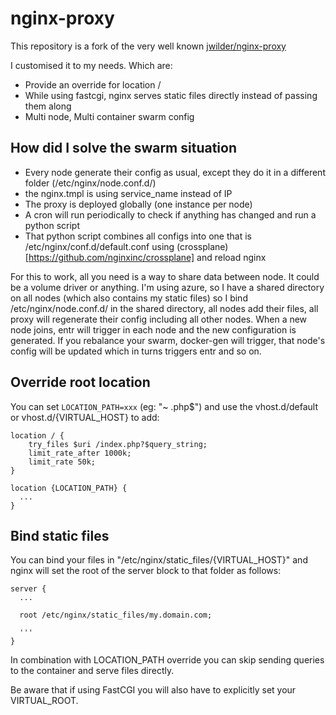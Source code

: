 # nginx-proxy

This repository is a fork of the very well known [jwilder/nginx-proxy](https://github.com/nginx-proxy/nginx-proxy)

I customised it to my needs. Which are:
 - Provide an override for location /
 - While using fastcgi, nginx serves static files directly instead of passing them along
 - Multi node, Multi container swarm config

## How did I solve the swarm situation

 - Every node generate their config as usual, except they do it in a different folder (/etc/nginx/node.conf.d/)
 - the nginx.tmpl is using service_name instead of IP
 - The proxy is deployed globally (one instance per node)
 - A cron will run periodically to check if anything has changed and run a python script
 - That python script combines all configs into one that is /etc/nginx/conf.d/default.conf using (crossplane)[https://github.com/nginxinc/crossplane] and reload nginx

For this to work, all you need is a way to share data between node. It could be a volume driver or anything. I'm using
azure, so I have a shared directory on all nodes (which also contains my static files) so I bind /etc/nginx/node.conf.d/
in the shared directory, all nodes add their files, all proxy will regenerate their config including all other nodes.
When a new node joins, entr will trigger in each node and the new configuration is generated. If you rebalance your swarm,
docker-gen will trigger, that node's config will be updated which in turns triggers entr and so on.

## Override root location

You can set `LOCATION_PATH=xxx` (eg: "~ \.php$") and use the vhost.d/default or vhost.d/{VIRTUAL_HOST} to add:
```
location / {
    try_files $uri /index.php?$query_string;
    limit_rate_after 1000k;
    limit_rate 50k;
}

location {LOCATION_PATH} {
  ...
}
```

## Bind static files

You can bind your files in "/etc/nginx/static_files/{VIRTUAL_HOST}" and nginx will set the root of the server block to
that folder as follows:

```
server {
  ...

  root /etc/nginx/static_files/my.domain.com;

  '''
}
```

In combination with LOCATION_PATH override you can skip sending queries to the container and serve files directly.

Be aware that if using FastCGI you will also have to explicitly set your VIRTUAL_ROOT.

